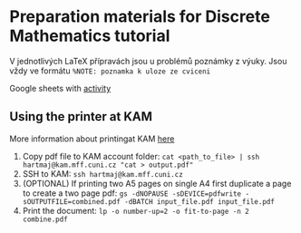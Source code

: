 # Preparation materials for Discrete Mathematics tutorial

V jednotlivých LaTeX přípravách jsou u problémů poznámky z výuky. Jsou vždy ve formátu `%NOTE: poznamka k uloze ze cviceni`

Google sheets with [activity](https://docs.google.com/spreadsheets/d/170DkIgitdei39mTJSbe60sLbXrxTak9fchzrkC5yohM/edit?gid=913631362#gid=913631362)

## Using the printer at KAM

More information about printingat KAM [here](https://kam.mff.cuni.cz/net/printing.html)

1. Copy pdf file to KAM account folder: `cat <path_to_file> | ssh hartmaj@kam.mff.cuni.cz "cat > output.pdf"`
2. SSH to KAM: `ssh hartmaj@kam.mff.cuni.cz`
3. (OPTIONAL) If printing two A5 pages on single A4 first duplicate a page to create a two page pdf: `gs -dNOPAUSE -sDEVICE=pdfwrite -sOUTPUTFILE=combined.pdf -dBATCH input_file.pdf input_file.pdf`
4. Print the document: `lp -o number-up=2 -o fit-to-page -n 2 combine.pdf`